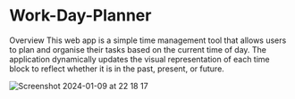 # Work-Day-Planner

Overview
This web app is a simple time management tool that allows users to plan and organise their tasks based on the current time of day. The application dynamically updates the visual representation of each time block to reflect whether it is in the past, present, or future.

![Screenshot 2024-01-09 at 22 18 17](https://github.com/georgielill/Work-Day-Planner/assets/47761199/da18962d-2198-48a0-8f3f-7b7c67de5005)
